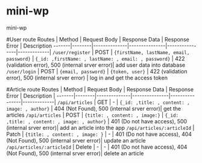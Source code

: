 # mini-wp
mini-wp

#User route
 Routes | Method | Request Body | Response Data | Response Error | Description 
 -------|--------|--------------|---------------|----------------|-------------|
 `/user/register` | POST | `{firstName, lastName, email, password}` | `{_id: ,firstName: , lastName: , email: , password}` | 422 (validation error), 500 (internal srver error)| add user data into database
 `/user/login` | POST | `{email, password}` | `{token, user}` | 422 (validation error), 500 (internal srver error)  | log in and get the access token


#Article route
 Routes | Method | Request Body | Response Data | Response Error | Description |
 -------|--------|--------------|---------------|----------------|-------------|
 `/api/articles` | GET | - | `{_id: ,title: , content: , image: , author}` | 404 (Not Found), 500 (internal srver error)| get the articles
 `/api/articles` | POST | `{title: , content: , image:}` | `{_id: ,title: , content: , image: , author}` | 401 (Do not have access), 500 (internal srver error)| add an article into the app
 `/api/articles/:articleId` | Patch | `{title: , content: , image: }` | - | 401 (Do not have access), 404 (Not Found), 500 (internal srver error)| update an article
 `/api/articles/:articleId` | Delete | - | - | 401 (Do not have access), 404 (Not Found), 500 (internal srver error)| delete an article